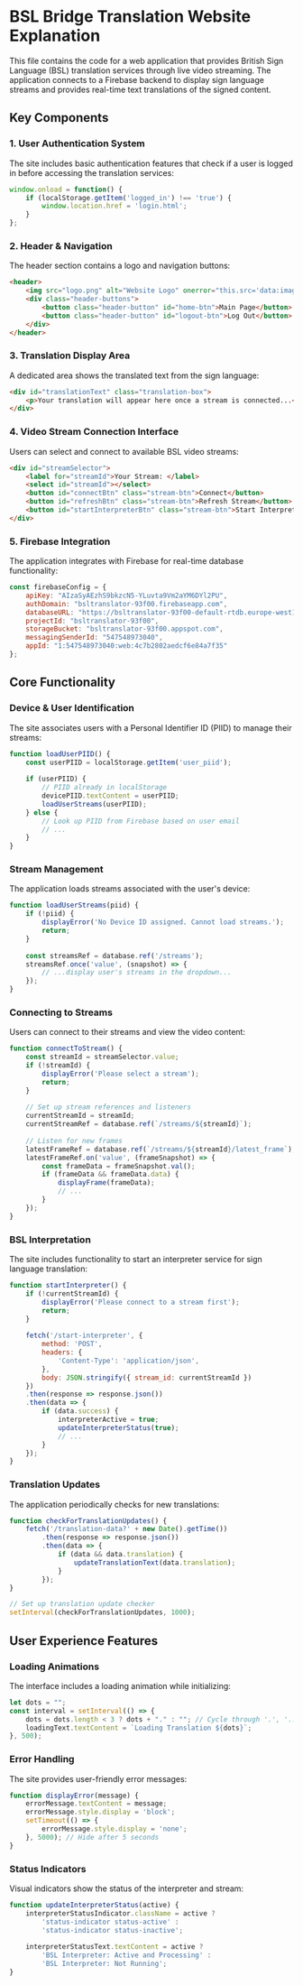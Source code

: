 # BSL Bridge Translation Website Explanation

This file contains the code for a web application that provides British Sign Language (BSL) translation services through live video streaming. The application connects to a Firebase backend to display sign language streams and provides real-time text translations of the signed content.

## Key Components

### 1. User Authentication System

The site includes basic authentication features that check if a user is logged in before accessing the translation services:

```javascript
window.onload = function() {
    if (localStorage.getItem('logged_in') !== 'true') {
        window.location.href = 'login.html';
    }
};
```

### 2. Header & Navigation

The header section contains a logo and navigation buttons:

```html
<header>
    <img src="logo.png" alt="Website Logo" onerror="this.src='data:image/png;base64,...'">
    <div class="header-buttons">
        <button class="header-button" id="home-btn">Main Page</button>
        <button class="header-button" id="logout-btn">Log Out</button>
    </div>
</header>
```

### 3. Translation Display Area

A dedicated area shows the translated text from the sign language:

```html
<div id="translationText" class="translation-box">
    <p>Your translation will appear here once a stream is connected...</p>
</div>
```

### 4. Video Stream Connection Interface

Users can select and connect to available BSL video streams:

```html
<div id="streamSelector">
    <label for="streamId">Your Stream: </label>
    <select id="streamId"></select>
    <button id="connectBtn" class="stream-btn">Connect</button>
    <button id="refreshBtn" class="stream-btn">Refresh Stream</button>
    <button id="startInterpreterBtn" class="stream-btn">Start Interpreter</button>
</div>
```

### 5. Firebase Integration

The application integrates with Firebase for real-time database functionality:

```javascript
const firebaseConfig = {
    apiKey: "AIzaSyAEzhS9bkzcN5-YLuvta9Vm2aYM6DYl2PU",
    authDomain: "bsltranslator-93f00.firebaseapp.com",
    databaseURL: "https://bsltranslator-93f00-default-rtdb.europe-west1.firebasedatabase.app/",
    projectId: "bsltranslator-93f00",
    storageBucket: "bsltranslator-93f00.appspot.com",
    messagingSenderId: "547548973040",
    appId: "1:547548973040:web:4c7b2802aedcf6e84a7f35"
};
```

## Core Functionality

### Device & User Identification

The site associates users with a Personal Identifier ID (PIID) to manage their streams:

```javascript
function loadUserPIID() {
    const userPIID = localStorage.getItem('user_piid');
    
    if (userPIID) {
        // PIID already in localStorage
        devicePIID.textContent = userPIID;
        loadUserStreams(userPIID);
    } else {
        // Look up PIID from Firebase based on user email
        // ...
    }
}
```

### Stream Management

The application loads streams associated with the user's device:

```javascript
function loadUserStreams(piid) {
    if (!piid) {
        displayError('No Device ID assigned. Cannot load streams.');
        return;
    }
    
    const streamsRef = database.ref('/streams');
    streamsRef.once('value', (snapshot) => {
        // ...display user's streams in the dropdown...
    });
}
```

### Connecting to Streams

Users can connect to their streams and view the video content:

```javascript
function connectToStream() {
    const streamId = streamSelector.value;
    if (!streamId) {
        displayError('Please select a stream');
        return;
    }
    
    // Set up stream references and listeners
    currentStreamId = streamId;
    currentStreamRef = database.ref(`/streams/${streamId}`);
    
    // Listen for new frames
    latestFrameRef = database.ref(`/streams/${streamId}/latest_frame`);
    latestFrameRef.on('value', (frameSnapshot) => {
        const frameData = frameSnapshot.val();
        if (frameData && frameData.data) {
            displayFrame(frameData);
            // ...
        }
    });
}
```

### BSL Interpretation

The site includes functionality to start an interpreter service for sign language translation:

```javascript
function startInterpreter() {
    if (!currentStreamId) {
        displayError('Please connect to a stream first');
        return;
    }
    
    fetch('/start-interpreter', {
        method: 'POST',
        headers: {
            'Content-Type': 'application/json',
        },
        body: JSON.stringify({ stream_id: currentStreamId })
    })
    .then(response => response.json())
    .then(data => {
        if (data.success) {
            interpreterActive = true;
            updateInterpreterStatus(true);
            // ...
        }
    });
}
```

### Translation Updates

The application periodically checks for new translations:

```javascript
function checkForTranslationUpdates() {
    fetch('/translation-data?' + new Date().getTime())
        .then(response => response.json())
        .then(data => {
            if (data && data.translation) {
                updateTranslationText(data.translation);
            }
        });
}

// Set up translation update checker
setInterval(checkForTranslationUpdates, 1000);
```

## User Experience Features

### Loading Animations

The interface includes a loading animation while initializing:

```javascript
let dots = "";
const interval = setInterval(() => {
    dots = dots.length < 3 ? dots + "." : ""; // Cycle through '.', '..', '...'
    loadingText.textContent = `Loading Translation ${dots}`;
}, 500);
```

### Error Handling

The site provides user-friendly error messages:

```javascript
function displayError(message) {
    errorMessage.textContent = message;
    errorMessage.style.display = 'block';
    setTimeout(() => {
        errorMessage.style.display = 'none';
    }, 5000); // Hide after 5 seconds
}
```

### Status Indicators

Visual indicators show the status of the interpreter and stream:

```javascript
function updateInterpreterStatus(active) {
    interpreterStatusIndicator.className = active ? 
        'status-indicator status-active' : 
        'status-indicator status-inactive';
    
    interpreterStatusText.textContent = active ? 
        'BSL Interpreter: Active and Processing' : 
        'BSL Interpreter: Not Running';
}
```